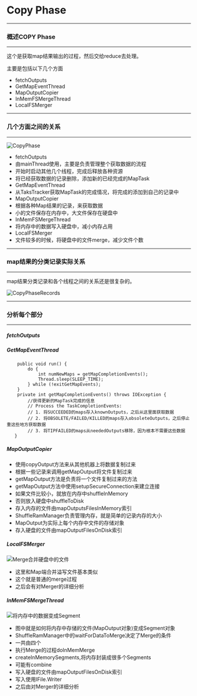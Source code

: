 # Copy Phase
***

### 概述COPY Phase
***

这个是获取map结果输出的过程，然后交给reduce去处理。

主要是包括以下几个方面

* fetchOutputs
* GetMapEventThread
* MapOutputCopier
* InMemFSMergeThread 
* LocalFSMerger

***
### 几个方面之间的关系
***
![CopyPhase](_image/4.1.CopyPhase.png)

* fetchOutputs
 * 由mainThread使用，主要是负责管理整个获取数据的流程
 * 开始时启动其他几个线程，完成后释放各种资源
 * 将已经获取数据的记录删除，添加新的已经完成的MapTask
* GetMapEventThread
 * 从TaksTracker获取MapTask的完成情况，将完成的添加到自己的记录中
* MapOutputCopier
 * 根据各种Map结果的记录，来获取数据
 * 小的文件保存在内存中，大文件保存在硬盘中
* InMemFSMergeThread 
 * 将内存中的数据写入硬盘中，减小内存占用
* LocalFSMerger
 * 文件较多的时候，将硬盘中的文件merge，减少文件个数

***
### map结果的分类记录实际关系
***

map结果分类记录和各个线程之间的关系还是很复杂的。

![CopyPhaseRecords](_image/4.2.CopyPhaseRecords.png)

***
### 分析每个部分
***
##### fetchOutputs
##### GetMapEventThread
```
    public void run() {        
        do {
            int numNewMaps = getMapCompletionEvents();       
            Thread.sleep(SLEEP_TIME);
        } while (!exitGetMapEvents);
    }
    private int getMapCompletionEvents() throws IOException {
        //获得更新的MapTask完成的信息
        // Process the TaskCompletionEvents:
        // 1. 将SUCCEEDED的maps存入knownOutputs，之后从这里面获取数据
        // 2. 将OBSOLETE/FAILED/KILLED的maps存入obsoleteOutputs，之后停止重这些地方获取数据
        // 3. 将TIPFAILED的maps从neededOutputs移除，因为根本不需要这些数据
   }
```
##### MapOutputCopier

* 使用copyOutput方法来从其他机器上将数据复制过来
 * 根据一些记录来调用getMapOutput将文件复制过来
 * getMapOutput方法是负责将一个文件复制过来的方法
 * getMapOutput方法中使用setupSecureConnection来建立连接
 * 如果文件比较小，就放在内存中shuffleInMemory
 * 否则放入硬盘中shuffleToDisk
* 存入内存的文件由mapOutputsFilesInMemory索引
 * ShuffleRamManager负责管理内存，就是简单的记录内存的大小
 * MapOutput为实际上每个内存中文件的存储对象
* 存入硬盘的文件由mapOutputFilesOnDisk索引

##### LocalFSMerger
![Merge合并硬盘中的文件](_image/5.1.Merge.png)

* 这里和Map端合并溢写文件基本类似
* 这个就是普通的merge过程
* 之后会有对Merger的详细分析

##### InMemFSMergeThread
![将内存中的数据变成Segment](_image/5.2.InMemFSMergeThread.png)

* 图中就是如何将内存中存储的文件(MapOutput对象)变成Segment对象
* ShuffleRamManager中的waitForDataToMerge决定了Merge的条件
* 一共由四个
* 执行Merge的过程doInMemMerge
 * createInMemorySegments,将内存封装成很多个Segments
 * 可能有combine
 * 写入硬盘的文件由mapOutputFilesOnDisk索引
 * 写入使用IFile.Writer
* 之后由对Merger的详细分析
